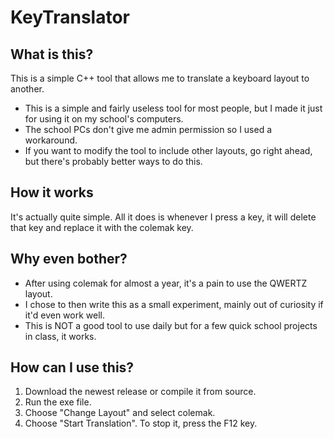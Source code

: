 # KeyTranslator
## What is this?
This is a simple C++ tool that allows me to translate a keyboard layout to another.

* This is a simple and fairly useless tool for most people, but I made it just for using it on my school's computers.
* The school PCs don't give me admin permission so I used a workaround.
* If you want to modify the tool to include other layouts, go right ahead, but there's probably better ways to do this.

## How it works
It's actually quite simple. All it does is whenever I press a key, it will delete that key and replace it with the colemak key.

## Why even bother?
* After using colemak for almost a year, it's a pain to use the QWERTZ layout.
* I chose to then write this as a small experiment, mainly out of curiosity if it'd even work well.
* This is NOT a good tool to use daily but for a few quick school projects in class, it works.

## How can I use this?
1. Download the newest release or compile it from source.
2. Run the exe file.
3. Choose "Change Layout" and select colemak.
4. Choose "Start Translation".
To stop it, press the F12 key.
